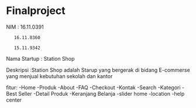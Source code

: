 # Finalproject
NIM :  16.11.0391
       
       16.11.0360
       
       15.11.9342
    
 Nama Startup : Station Shop
 
 Deskripsi :Station Shop adalah Starup yang bergerak di bidang E-commerse yang menjual kebutuhan sekolah dan kantor
 
 fitur:
 -Home
 -Produk
 -About
 -FAQ
 -Checkout
 -Kontak
 -Search
 -Kategori
 -Best Seller
 -Detail Produk
 -Keranjang Belanja
 -slider home
 -location 
 -help center

